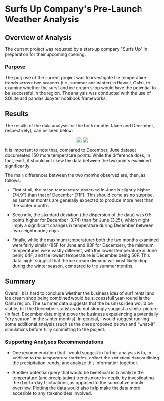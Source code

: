 # Surfs Up Company's Pre-Launch Weather Analysis

## Overview of Analysis
The current project was requsted by a start-up company "Surfs Up" in preparation for their upcoming opening.

### Purpose
The purpose of the current project was to investigate the temperature trends across two seasons (i.e., summer and winter) in Hawaii, Oahu, to examine whether the sursf and ice cream shop would have the potential to be successful in the region. The analysis was conducted with the use of SQLite and pandas Jupyter notebook frameworks.

## Results
The results of the data analysis for the both months (June and December, respectively), can be seen below:

<p align="center">
  <img src="https://user-images.githubusercontent.com/99566803/165178430-28a771dc-1210-4a82-8f9a-7ba656ffbe1d.png" />
  <img src="https://user-images.githubusercontent.com/99566803/165178449-329c9023-8545-4865-a3ca-cbe2bd6c06be.png" />
</p>

It is important to note that, compared to December, June dataset documented 150 more temperature points. While the difference does, in fact, exist, it should not skew the data between the two points examined significantly.

The main differences between the two months observed are, then, as follows:

* First of all, the mean temperature observed in June is slightly higher (74.9F) than that of December (71F). This should come as no surprise, as summer months are generally expected to produce more heat than the winter months.

* Secondly, the standard deviation (the dispersion of the data) was 0.5 points higher for December (3.74) than for June (3.25), which might imply a significant changes in temperature during December between two neighbouring days.

* Finally, while the maximum temperatures both the two months examined were fairly similar (85F for June and 83F for December), the minimum temperatures were vastly different, with the lowest temperature in June being 64F, and the lowest temperature in December being 56F. This data might suggest that the ice cream demand will most likely drop during the winter season, compared to the summer months.

## Summary
Overall, it is hard to conclude whether the business idea of surf rental and ice cream shop being combined would be successfull year-round in the Oahu region. The summer data suggests that the business idea would be viable, but the December statistics do not strongly suggest a similar picture (in fact, December data might prove the business experiencing a potentially "dry season" in the winter months). In general, I would suggest running some additional analysis (such as the ones proposed below) and "what-if" simulations before fully committing to the project.

### Supporting Analyses Recommendations
* One recommendation that I would suggest in further analysis is to, in addition to the temperature statistics, collect the statistical data outlining the precipitation trends, and analyze this information together.

* Another potential query that would be beneficial is to analyze the temperature (and precipitation) trends more in-depth, by investigating the day-to-day fluctuations, as opposed to the summative month overview. Plotting the data would also help make the data more accesible to any stakeholders involved.
